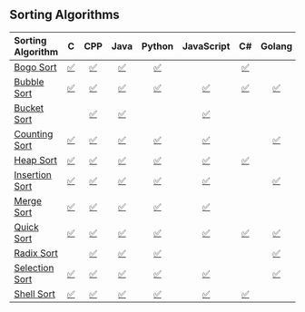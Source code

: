 ## Sorting Algorithms


| Sorting Algorithm | C | CPP | Java | Python | JavaScript | C# | Golang | Ruby | Rust | Swift |
|:--------------|:----------------:|:----------------:|:----------------:|:-----------------:|:-----------------:|:-----------------:|:-----------------:|:-----------------:|:-----------------:|:-----------------:|
| [Bogo Sort](https://en.wikipedia.org/wiki/Bogosort) | [:white_check_mark:](Bogosort/C/bogo_sort.c) | [:white_check_mark:](Bogosort/C%2B%2B/Bogosort.cpp) | [:white_check_mark:](Bogosort/Java/Bogosort.java) | [:white_check_mark:](Bogosort/Python/bogosort.py) |  | [:white_check_mark:](Bogosort/C%20Sharp/Bogosort.cs) |  | [:white_check_mark:](Bogosort/Ruby/bogosort.rb) |  |  |
| [Bubble Sort](https://en.wikipedia.org/wiki/Bubble_sort) | [:white_check_mark:](Bubble%20Sort/C/bubble_sort.c) | [:white_check_mark:](Bubble%20Sort/CPP/bubble_sort.cpp) | [:white_check_mark:](Bubble%20Sort/Java/BubbleSort.java) | [:white_check_mark:](Bubble%20Sort/Python/bubble_sort.py) | [:white_check_mark:](Bubble%20Sort/Javascript/bubble_sort.js) | [:white_check_mark:](Bubble%20Sort/C%20Sharp/BubbleSort.cs) | [:white_check_mark:](Bubble%20Sort/Go/bubble_sort.go) | [:white_check_mark:](Bubble%20Sort/Ruby/bubble_sort.rb) | [:white_check_mark:](Bubble%20Sort/Rust/bubble_sort.rs) | [:white_check_mark:](Bubble%20Sort/Swift/bubble_sort.swift) |
|[Bucket Sort](https://en.wikipedia.org/wiki/Bucket_sort) |  | [:white_check_mark:](Bucket%20Sort/C%2B%2B/bucket_sort.cpp) | [:white_check_mark:](Bucket%20Sort/Java/bucket_sort.java) |  | [:white_check_mark:](Bucket%20Sort/Javascript/bucket_sort.js) |  |  |  |  |  |
| [Counting Sort](https://en.wikipedia.org/wiki/Counting_sort) | [:white_check_mark:](Counting%20Sort/C/Counting_sort.c) | [:white_check_mark:](Counting%20Sort/CPP/counting_sort.cpp) | [:white_check_mark:](Counting%20Sort/Java/counting_sort.java) | [:white_check_mark:](Counting%20Sort/Python/counting_sort.py) | [:white_check_mark:](Counting%20Sort/Javascript/counting_sort.js) | | [:white_check_mark:](Counting%20Sort/Golang/count_sort.go) | [:white_check_mark:](Counting%20Sort/Ruby/countSort.rb) | [:white_check_mark:](Counting%20Sort/Rust/counting-sort.rs)|  |
| [Heap Sort](https://en.wikipedia.org/wiki/Heapsort) | [:white_check_mark:](Heapsort/C/Heapsort.c) | [:white_check_mark:](Heapsort/C%2B%2B/heapsort.cpp) | [:white_check_mark:](Heapsort/Java/HeapSort.java) | [:white_check_mark:](Heapsort/Python/heapsort.py) | [:white_check_mark:](Heapsort/Javascript/heapsort.js) | [:white_check_mark:](Heapsort/C%20Sharp/heapsort.cs) |  | [:white_check_mark:](Heapsort/Ruby/heapsort.rb) |  |  |
| [Insertion Sort](https://en.wikipedia.org/wiki/Insertion_sort) | [:white_check_mark:](Insertion%20Sort/C/insertion_sort.c) | [:white_check_mark:](Insertion%20Sort/C%2B%2B/insertion_sort.cpp) | [:white_check_mark:](Insertion%20Sort/Java/insertion_sort.java) | [:white_check_mark:](Insertion%20Sort/Python/insertion_sort.py) | [:white_check_mark:](Insertion%20Sort/Javascript/insertion_sort.js) |  | [:white_check_mark:](Insertion%20Sort/Go/insertion_sort.go) | [:white_check_mark:](Insertion%20Sort/Ruby/insertion_sort.rb) | [:white_check_mark:](Insertion%20Sort/Rust/insertionsort.rd) |  |
| [Merge Sort](https://en.wikipedia.org/wiki/Merge_sort) | [:white_check_mark:](Merge%20Sort/C/merge_sort.c) | [:white_check_mark:](Merge%20Sort/C%2B%2B/merge_sort.cpp) | [:white_check_mark:](Merge%20Sort/Java/merge_sort.java) | [:white_check_mark:](Merge%20Sort/Python/merge_sort.py) | [:white_check_mark:](Merge%20Sort/Javascipt/merge_sort.js) |  |  | [:white_check_mark:](Merge%20Sort/Ruby/merge_sort.rb) | [:white_check_mark:](Merge%20Sort/Rust/merge-sort.rs) | [:white_check_mark:](Merge%20Sort/Swift/merge_sort.swift) |
| [Quick Sort](https://en.wikipedia.org/wiki/Quick_sort) | [:white_check_mark:](quickSort/C/quick_sort.c) | [:white_check_mark:](quickSort/C%2B%2B/quick_sort.cpp) | [:white_check_mark:](quickSort/Java/quick_sort.java) | [:white_check_mark:](quickSort/python/quick_sort.py) | [:white_check_mark:](quickSort/Javascript/quick_sort.js) | [:white_check_mark:](quickSort/csharp/QuickSort.cs) | [:white_check_mark:](quickSort/Go/quick_sort.go) | [:white_check_mark:](quickSort/Ruby/quick_sort.rb) | [:white_check_mark:](quickSort/Rust/quick-sort.rs) |  |
| [Radix Sort](https://en.wikipedia.org/wiki/Radix_sort) |  | [:white_check_mark:](Radix%20Sort/C%2B%2B/radix_sort.cpp) | [:white_check_mark:](Radix%20Sort/Java/radix_sort.java) | [:white_check_mark:](Radix%20Sort/python/Radix_Sort.py) |  |  | [:white_check_mark:](Radix%20Sort/Go/radix_sort.go) | [:white_check_mark:](Radix%20Sort/Ruby/radixSort.rb) |  |  |
| [Selection Sort](https://en.wikipedia.org/wiki/Selection_sort) | [:white_check_mark:](Selection%20Sort/C/selection_sort.c) | [:white_check_mark:](Selection%20Sort/C%2B%2B/selection_sort.cpp) | [:white_check_mark:](Selection%20Sort/Java/selection_sort.java) | [:white_check_mark:](Selection%20Sort/Python/selection_sort.py) | [:white_check_mark:](Selection%20Sort/Javascript/selectionSort.js) |  | [:white_check_mark:](Selection%20Sort/Go/selection_sort.go) | [:white_check_mark:](Selection%20Sort/Ruby/selSort.rb) | [:white_check_mark:](Selection%20Sort/Rust/selection_sort.rs) |  |
| [Shell Sort](https://en.wikipedia.org/wiki/Shellsort) | [:white_check_mark:](ShellSort/c/shell_sort.c) | [:white_check_mark:](ShellSort/C%2B%2B/shell_sort.cpp) | [:white_check_mark:](ShellSort/Java/ShellSort.java) | [:white_check_mark:](ShellSort/python/shell_sort.py) | [:white_check_mark:](ShellSort/Javascript/shellSort.js) | [:white_check_mark:](ShellSort/csharp/ShellSort.cs) |  | [:white_check_mark:](ShellSort/Ruby/shellSort.rb) |  |  |
